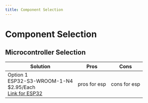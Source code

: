 ```yaml
---
title: Component Selection
---
```

# Component Selection

## Microcontroller Selection

| Solution | Pros | Cons|
|----------|------|-----|
|Option 1<br>ESP32-S3-WROOM-1-N4<br>$2.95/Each<br>[Link for ESP32](https://www.digikey.com/en/products/detail/espressif-systems/ESP32-S3-WROOM-1-N4/16162639)|pros for esp|cons for esp|
